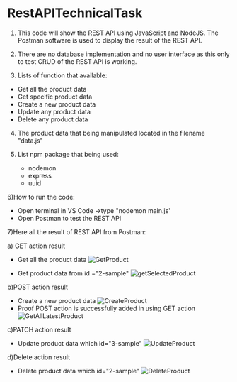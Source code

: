 # RestAPITechnicalTask

1) This code will show the REST API using JavaScript and NodeJS. The Postman software is used to display the result of the REST API.
2) There are no database implementation and no user interface as this only to test CRUD of the REST API is working.

3) Lists of function that available:
- Get all the product data 
- Get specific product data 
- Create a new product data
- Update any product data
- Delete any product data

4) The product data that being manipulated located in the filename "data.js"

5) List npm package that being used:

   - nodemon
   - express
   - uuid

6)How to run the code:
   
- Open terminal in VS Code ->type "nodemon main.js'
- Open Postman to test the REST API

7)Here all the result of REST API from Postman:

   a) GET action result

   - Get all the product data 
   ![GetProduct](https://user-images.githubusercontent.com/62758016/216759564-162850ef-baae-4741-9b70-1953d4d456a5.PNG)

   - Get product data from id ="2-sample"
   ![getSelectedProduct](https://user-images.githubusercontent.com/62758016/216766226-5dce83a2-b3c8-4457-a98b-97b16c0aa703.PNG)

   b)POST action result

   - Create a new product data
   ![CreateProduct](https://user-images.githubusercontent.com/62758016/216766276-5fdd4a40-95ff-4040-8073-500532ce3436.PNG)
   - Proof POST action is successfully added in using GET action 
   ![GetAllLatestProduct](https://user-images.githubusercontent.com/62758016/216766303-101a4cda-da8b-4965-88c4-ffb70c28ccae.PNG)

   c)PATCH action result

   - Update product data which id="3-sample"
   ![UpdateProduct](https://user-images.githubusercontent.com/62758016/216766307-c2ba43a5-006b-490a-aba9-a673828b0f31.PNG)
   
   d)Delete action result

   - Delete product data which id="2-sample"
   ![DeleteProduct](https://user-images.githubusercontent.com/62758016/216766332-852da394-9e14-4c5e-8527-2b861758937b.PNG)
